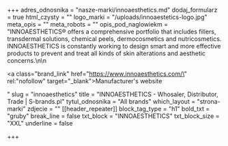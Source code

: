 +++
adres_odnosnika = "nasze-marki/innoaesthetics.md"
dodaj_formularz = true
html_czysty = ""
logo_marki = "/uploads/innoaestetics-logo.jpg"
meta_opis = ""
meta_robots = ""
opis_pod_naglowiekm = "INNOAESTHETICS® offers a comprehensive portfolio that includes fillers, transdermal solutions, chemical peels, dermocosmetics and nutricosmetics. INNOAESTHETICS is constantly working to design smart and more effective products to prevent and treat all kinds of skin alterations and aesthetic concerns.\n\n    <p><a class=\"brand_link\" href=\"https://www.innoaesthetics.com/\" rel:\"nofollow\" target=\"_blank\">Manufacturer's website</a></p>"
slug = "innoaesthetics"
title = "INNOAESTHETICS - Whosaler, Distributor, Trade | S-brands.pl"
tytul_odnosnika = "All brands"
which_layout = "strona-marki"
zdjecie = ""
[[header_repeater]]
block_tag_type = "h1"
bold_txt = "gruby"
break_line = false
txt_block = "INNOAESTHETICS"
txt_block_size = "XXL"
underline = false

+++
